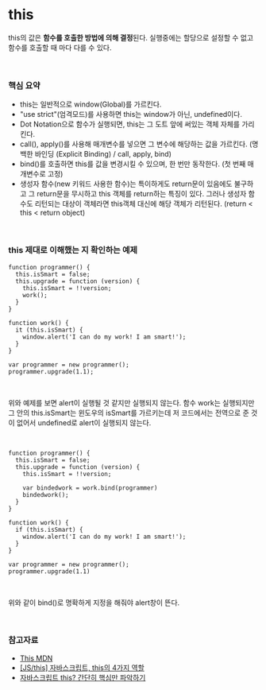 # this

this의 값은 **함수를 호출한 방법에 의해 결정**된다. 실행중에는 할당으로 설정할 수 없고 함수를 호출할 때 마다 다를 수 있다.

<br>

### 핵심 요약

- this는 일반적으로 window(Global)를 가르킨다.
- "use strict"(엄격모드)를 사용하면 this는 window가 아닌, undefined이다.
- Dot Notation으로 함수가 실행되면, this는 그 도트 앞에 써있는 객체 자체를 가리킨다. 
- call(), apply()를 사용해 매개변수를 넣으면 그 변수에 해당하는 값을 가르킨다. (명백한 바인딩 (Explicit Binding) / call, apply, bind)
- bind()를 호출하면 this를 값을 변경시킬 수 있으며, 한 번만 동작한다. (첫 번째 매개변수로 고정)
- 생성자 함수(new 키워드 사용한 함수)는 특이하게도 return문이 있음에도 불구하고 그 return문을 무시하고 this 객체를 return하는 특징이 있다. 그러나 생성자 함수도 리턴되는 대상이 객체라면 this객체 대신에 해당 객체가 리턴된다. (return < this < return object)


<br>

### this 제대로 이해했는 지 확인하는 예제


```
function programmer() {
  this.isSmart = false;
  this.upgrade = function (version) {
    this.isSmart = !!version;
    work();
  }
}

function work() {
  it (this.isSmart) {
    window.alert('I can do my work! I am smart!');
  }
}

var programmer = new programmer();
programmer.upgrade(1.1); 
```

<br>

위와 예제를 보면 alert이 실행될 것 같지만 실행되지 않는다. 함수 work는 실행되지만 그 안의 this.isSmart는 윈도우의 isSmart를 가르키는데 저 코드에서는 전역으로 준 것이 없어서 undefined로 alert이 실행되지 않는다.

<br> 

```
function programmer() {
  this.isSmart = false;
  this.upgrade = function (version) {
    this.isSmart = !!version;

    var bindedwork = work.bind(programmer)
    bindedwork();
  }
}

function work() {
  if (this.isSmart) {
    window.alert('I can do my work! I am smart!');
  }
}

var programmer = new programmer();
programmer.upgrade(1.1)
```

<br>

위와 같이 bind()로 명확하게 지정을 해줘야 alert창이 뜬다.

<br>


### 참고자료

- [This MDN](https://developer.mozilla.org/ko/docs/Web/JavaScript/Reference/Operators/this)
- [[JS/this] 자바스크립트, this의 4가지 역할](https://im-developer.tistory.com/96)
- [자바스크립트 this? 간단히 핵심만 파악하기](https://youtu.be/PAr92molMHU)
